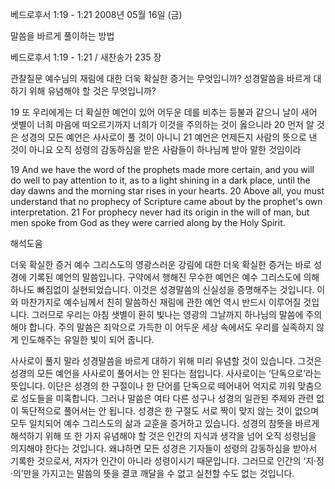 베드로후서 1:19 - 1:21 
2008년 05월 16일 (금)

말씀을 바르게 풀이하는 방법



베드로후서 1:19 - 1:21 / 새찬송가 235 장


관찰질문
예수님의 재림에 대한 더욱 확실한 증거는 무엇입니까? 
성경말씀을 바르게 대하기 위해 유념해야 할 것은 무엇입니까? 

19 또 우리에게는 더 확실한 예언이 있어 어두운 데를 비추는 등불과 같으니 날이 새어 샛별이 너희 마음에 떠오르기까지 너희가 이것을 주의하는 것이 옳으니라 20 먼저 알 것은 성경의 모든 예언은 사사로이 풀 것이 아니니 21 예언은 언제든지 사람의 뜻으로 낸 것이 아니요 오직 성령의 감동하심을 받은 사람들이 하나님께 받아 말한 것임이라 

19 And we have the word of the prophets made more certain, and you will do well to pay attention to it, as to a light shining in a dark place, until the day dawns and the morning star rises in your hearts. 20 Above all, you must understand that no prophecy of Scripture came about by the prophet's own interpretation. 21 For prophecy never had its origin in the will of man, but men spoke from God as they were carried along by the Holy Spirit.

해석도움





더욱 확실한 증거  예수 그리스도의 영광스러운 강림에 대한 더욱 확실한 증거는 바로 성경에 기록된 예언의 말씀입니다. 구약에서 행해진 무수한 예언은 예수 그리스도에 의해 하나도 빠짐없이 실현되었습니다. 이것은 성경말씀의 신실성을 증명해주는 것입니다. 이와 마찬가지로 예수님께서 친히 말씀하신 재림에 관한 예언 역시 반드시 이루어질 것입니다. 그러므로 우리는 아침 샛별이 환히 빛나는 영광의 그날까지 하나님의 말씀에 주의해야 합니다. 주의 말씀은 죄악으로 가득한 이 어두운 세상 속에서도 우리를 실족하지 않게 인도해주는 유일한 빛이 되어 줍니다.  

사사로이 풀지 말라  성경말씀을 바르게 대하기 위해 미리 유념할 것이 있습니다. 그것은 성경의 모든 예언을 사사로이 풀어서는 안 된다는 점입니다. 사사로이는 ‘단독으로’라는 뜻입니다. 이단은 성경의 한 구절이나 한 단어를 단독으로 떼어내어 억지로 끼워 맞춤으로 성도들을 미혹합니다. 그러나 말씀은 여타 다른 성구나 성경의 일관된 주제와 관련 없이 독단적으로 풀어서는 안 됩니다. 성경은 한 구절도 서로 짝이 맞지 않는 것이 없으며 모두 일치되어 예수 그리스도의 삶과 교훈을 증거하고 있습니다. 성경의 참뜻을 바르게 해석하기 위해 또 한 가지 유념해야 할 것은 인간의 지식과 생각을 넘어 오직 성령님을 의지해야 한다는 것입니다. 왜냐하면 모든 성경은 기자들이 성령의 감동하심을 받아서 기록한 것으로서, 저자가 인간이 아니라 성령이시기 때문입니다. 그러므로 인간의 ‘지·정·의’만을 가지고는 말씀의 뜻을 결코 깨달을 수 없고 실천할 수도 없는 것입니다.